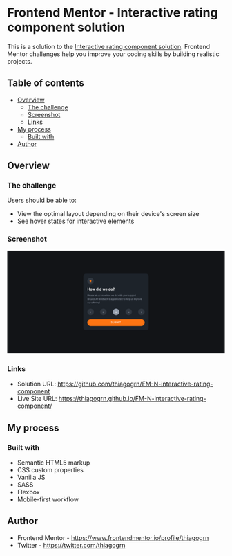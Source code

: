 # Frontend Mentor - Interactive rating component solution

This is a solution to the [Interactive rating component solution](https://www.frontendmentor.io/challenges/interactive-rating-component-koxpeBUmI). Frontend Mentor challenges help you improve your coding skills by building realistic projects. 

## Table of contents

- [Overview](#overview)
  - [The challenge](#the-challenge)
  - [Screenshot](#screenshot)
  - [Links](#links)
- [My process](#my-process)
  - [Built with](#built-with)
- [Author](#author)

## Overview

### The challenge

Users should be able to:

- View the optimal layout depending on their device's screen size
- See hover states for interactive elements

### Screenshot

![](./download/design/screenshot.jpg)

### Links

- Solution URL: https://github.com/thiagogrn/FM-N-interactive-rating-component
- Live Site URL: https://thiagogrn.github.io/FM-N-interactive-rating-component/

## My process

### Built with

- Semantic HTML5 markup
- CSS custom properties
- Vanilla JS
- SASS
- Flexbox
- Mobile-first workflow

## Author

- Frontend Mentor - https://www.frontendmentor.io/profile/thiagogrn
- Twitter - https://twitter.com/thiagogrn

